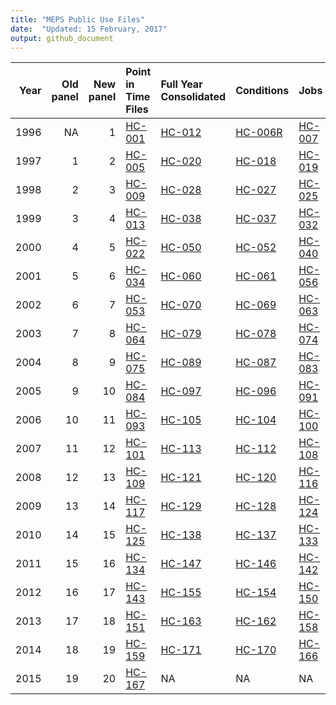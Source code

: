 ```yaml
---
title: "MEPS Public Use Files"
date:  "Updated: 15 February, 2017"
output: github_document
---
```




<!-- NOTE: Do not edit this file directly...table is produced automatically from MEPS website -->
<!-- Instead, open an issue -->


| Year| Old panel| New panel|Point in Time Files                                                                                                                                                            |Full Year Consolidated                                                                                                                                                |Conditions                                                                                                                                                              |Jobs                                                                                                                                                          |Person Round Plan                                                                                                                                                     |Longitudinal                                                                                                                                                     |Event Files                                                                                                                                                            |
|----:|---------:|---------:|:------------------------------------------------------------------------------------------------------------------------------------------------------------------------------|:---------------------------------------------------------------------------------------------------------------------------------------------------------------------|:-----------------------------------------------------------------------------------------------------------------------------------------------------------------------|:-------------------------------------------------------------------------------------------------------------------------------------------------------------|:---------------------------------------------------------------------------------------------------------------------------------------------------------------------|:----------------------------------------------------------------------------------------------------------------------------------------------------------------|:----------------------------------------------------------------------------------------------------------------------------------------------------------------------|
| 1996|        NA|         1|[HC-001](https://meps.ahrq.gov/mepsweb/data_stats/download_data_files_results.jsp?cboDataYear=1996&cboDataTypeY=3%2CHousehold+Point-in-Time+File&buttonYearandDataType=Search) |[HC-012](https://meps.ahrq.gov/mepsweb/data_stats/download_data_files_results.jsp?cboDataYear=1996&cboDataTypeY=101%2CConsolidated+Data&buttonYearandDataType=Search) |[HC-006R](https://meps.ahrq.gov/mepsweb/data_stats/download_data_files_results.jsp?cboDataYear=1996&cboDataTypeY=101%2CMedical+Conditions&buttonYearandDataType=Search) |[HC-007](https://meps.ahrq.gov/mepsweb/data_stats/download_data_files_results.jsp?cboDataYear=1996&cboDataTypeY=101%2CJobs+File&buttonYearandDataType=Search) |[HC-024](https://meps.ahrq.gov/mepsweb/data_stats/download_data_files_results.jsp?cboDataYear=1996&cboDataTypeY=101%2CPerson+Round+Plan&buttonYearandDataType=Search) |[HC-023](https://meps.ahrq.gov/mepsweb/data_stats/download_data_files_results.jsp?cboDataYear=1996&cboDataTypeY=101%2CLongitudinal&buttonYearandDataType=Search) |[HC-010](https://meps.ahrq.gov/mepsweb/data_stats/download_data_files_results.jsp?cboDataYear=1996&cboDataTypeY=2%2CHousehold+Event+File&buttonYearandDataType=Search) |
| 1997|         1|         2|[HC-005](https://meps.ahrq.gov/mepsweb/data_stats/download_data_files_results.jsp?cboDataYear=1997&cboDataTypeY=3%2CHousehold+Point-in-Time+File&buttonYearandDataType=Search) |[HC-020](https://meps.ahrq.gov/mepsweb/data_stats/download_data_files_results.jsp?cboDataYear=1997&cboDataTypeY=101%2CConsolidated+Data&buttonYearandDataType=Search) |[HC-018](https://meps.ahrq.gov/mepsweb/data_stats/download_data_files_results.jsp?cboDataYear=1997&cboDataTypeY=101%2CMedical+Conditions&buttonYearandDataType=Search)  |[HC-019](https://meps.ahrq.gov/mepsweb/data_stats/download_data_files_results.jsp?cboDataYear=1997&cboDataTypeY=101%2CJobs+File&buttonYearandDataType=Search) |[HC-047](https://meps.ahrq.gov/mepsweb/data_stats/download_data_files_results.jsp?cboDataYear=1997&cboDataTypeY=101%2CPerson+Round+Plan&buttonYearandDataType=Search) |[HC-035](https://meps.ahrq.gov/mepsweb/data_stats/download_data_files_results.jsp?cboDataYear=1997&cboDataTypeY=101%2CLongitudinal&buttonYearandDataType=Search) |[HC-016](https://meps.ahrq.gov/mepsweb/data_stats/download_data_files_results.jsp?cboDataYear=1997&cboDataTypeY=2%2CHousehold+Event+File&buttonYearandDataType=Search) |
| 1998|         2|         3|[HC-009](https://meps.ahrq.gov/mepsweb/data_stats/download_data_files_results.jsp?cboDataYear=1998&cboDataTypeY=3%2CHousehold+Point-in-Time+File&buttonYearandDataType=Search) |[HC-028](https://meps.ahrq.gov/mepsweb/data_stats/download_data_files_results.jsp?cboDataYear=1998&cboDataTypeY=101%2CConsolidated+Data&buttonYearandDataType=Search) |[HC-027](https://meps.ahrq.gov/mepsweb/data_stats/download_data_files_results.jsp?cboDataYear=1998&cboDataTypeY=101%2CMedical+Conditions&buttonYearandDataType=Search)  |[HC-025](https://meps.ahrq.gov/mepsweb/data_stats/download_data_files_results.jsp?cboDataYear=1998&cboDataTypeY=101%2CJobs+File&buttonYearandDataType=Search) |[HC-047](https://meps.ahrq.gov/mepsweb/data_stats/download_data_files_results.jsp?cboDataYear=1998&cboDataTypeY=101%2CPerson+Round+Plan&buttonYearandDataType=Search) |[HC-048](https://meps.ahrq.gov/mepsweb/data_stats/download_data_files_results.jsp?cboDataYear=1998&cboDataTypeY=101%2CLongitudinal&buttonYearandDataType=Search) |[HC-026](https://meps.ahrq.gov/mepsweb/data_stats/download_data_files_results.jsp?cboDataYear=1998&cboDataTypeY=2%2CHousehold+Event+File&buttonYearandDataType=Search) |
| 1999|         3|         4|[HC-013](https://meps.ahrq.gov/mepsweb/data_stats/download_data_files_results.jsp?cboDataYear=1999&cboDataTypeY=3%2CHousehold+Point-in-Time+File&buttonYearandDataType=Search) |[HC-038](https://meps.ahrq.gov/mepsweb/data_stats/download_data_files_results.jsp?cboDataYear=1999&cboDataTypeY=101%2CConsolidated+Data&buttonYearandDataType=Search) |[HC-037](https://meps.ahrq.gov/mepsweb/data_stats/download_data_files_results.jsp?cboDataYear=1999&cboDataTypeY=101%2CMedical+Conditions&buttonYearandDataType=Search)  |[HC-032](https://meps.ahrq.gov/mepsweb/data_stats/download_data_files_results.jsp?cboDataYear=1999&cboDataTypeY=101%2CJobs+File&buttonYearandDataType=Search) |[HC-047](https://meps.ahrq.gov/mepsweb/data_stats/download_data_files_results.jsp?cboDataYear=1999&cboDataTypeY=101%2CPerson+Round+Plan&buttonYearandDataType=Search) |[HC-058](https://meps.ahrq.gov/mepsweb/data_stats/download_data_files_results.jsp?cboDataYear=1999&cboDataTypeY=101%2CLongitudinal&buttonYearandDataType=Search) |[HC-033](https://meps.ahrq.gov/mepsweb/data_stats/download_data_files_results.jsp?cboDataYear=1999&cboDataTypeY=2%2CHousehold+Event+File&buttonYearandDataType=Search) |
| 2000|         4|         5|[HC-022](https://meps.ahrq.gov/mepsweb/data_stats/download_data_files_results.jsp?cboDataYear=2000&cboDataTypeY=3%2CHousehold+Point-in-Time+File&buttonYearandDataType=Search) |[HC-050](https://meps.ahrq.gov/mepsweb/data_stats/download_data_files_results.jsp?cboDataYear=2000&cboDataTypeY=101%2CConsolidated+Data&buttonYearandDataType=Search) |[HC-052](https://meps.ahrq.gov/mepsweb/data_stats/download_data_files_results.jsp?cboDataYear=2000&cboDataTypeY=101%2CMedical+Conditions&buttonYearandDataType=Search)  |[HC-040](https://meps.ahrq.gov/mepsweb/data_stats/download_data_files_results.jsp?cboDataYear=2000&cboDataTypeY=101%2CJobs+File&buttonYearandDataType=Search) |[HC-047](https://meps.ahrq.gov/mepsweb/data_stats/download_data_files_results.jsp?cboDataYear=2000&cboDataTypeY=101%2CPerson+Round+Plan&buttonYearandDataType=Search) |[HC-065](https://meps.ahrq.gov/mepsweb/data_stats/download_data_files_results.jsp?cboDataYear=2000&cboDataTypeY=101%2CLongitudinal&buttonYearandDataType=Search) |[HC-051](https://meps.ahrq.gov/mepsweb/data_stats/download_data_files_results.jsp?cboDataYear=2000&cboDataTypeY=2%2CHousehold+Event+File&buttonYearandDataType=Search) |
| 2001|         5|         6|[HC-034](https://meps.ahrq.gov/mepsweb/data_stats/download_data_files_results.jsp?cboDataYear=2001&cboDataTypeY=3%2CHousehold+Point-in-Time+File&buttonYearandDataType=Search) |[HC-060](https://meps.ahrq.gov/mepsweb/data_stats/download_data_files_results.jsp?cboDataYear=2001&cboDataTypeY=101%2CConsolidated+Data&buttonYearandDataType=Search) |[HC-061](https://meps.ahrq.gov/mepsweb/data_stats/download_data_files_results.jsp?cboDataYear=2001&cboDataTypeY=101%2CMedical+Conditions&buttonYearandDataType=Search)  |[HC-056](https://meps.ahrq.gov/mepsweb/data_stats/download_data_files_results.jsp?cboDataYear=2001&cboDataTypeY=101%2CJobs+File&buttonYearandDataType=Search) |[HC-057](https://meps.ahrq.gov/mepsweb/data_stats/download_data_files_results.jsp?cboDataYear=2001&cboDataTypeY=101%2CPerson+Round+Plan&buttonYearandDataType=Search) |[HC-071](https://meps.ahrq.gov/mepsweb/data_stats/download_data_files_results.jsp?cboDataYear=2001&cboDataTypeY=101%2CLongitudinal&buttonYearandDataType=Search) |[HC-059](https://meps.ahrq.gov/mepsweb/data_stats/download_data_files_results.jsp?cboDataYear=2001&cboDataTypeY=2%2CHousehold+Event+File&buttonYearandDataType=Search) |
| 2002|         6|         7|[HC-053](https://meps.ahrq.gov/mepsweb/data_stats/download_data_files_results.jsp?cboDataYear=2002&cboDataTypeY=3%2CHousehold+Point-in-Time+File&buttonYearandDataType=Search) |[HC-070](https://meps.ahrq.gov/mepsweb/data_stats/download_data_files_results.jsp?cboDataYear=2002&cboDataTypeY=101%2CConsolidated+Data&buttonYearandDataType=Search) |[HC-069](https://meps.ahrq.gov/mepsweb/data_stats/download_data_files_results.jsp?cboDataYear=2002&cboDataTypeY=101%2CMedical+Conditions&buttonYearandDataType=Search)  |[HC-063](https://meps.ahrq.gov/mepsweb/data_stats/download_data_files_results.jsp?cboDataYear=2002&cboDataTypeY=101%2CJobs+File&buttonYearandDataType=Search) |[HC-066](https://meps.ahrq.gov/mepsweb/data_stats/download_data_files_results.jsp?cboDataYear=2002&cboDataTypeY=101%2CPerson+Round+Plan&buttonYearandDataType=Search) |[HC-080](https://meps.ahrq.gov/mepsweb/data_stats/download_data_files_results.jsp?cboDataYear=2002&cboDataTypeY=101%2CLongitudinal&buttonYearandDataType=Search) |[HC-067](https://meps.ahrq.gov/mepsweb/data_stats/download_data_files_results.jsp?cboDataYear=2002&cboDataTypeY=2%2CHousehold+Event+File&buttonYearandDataType=Search) |
| 2003|         7|         8|[HC-064](https://meps.ahrq.gov/mepsweb/data_stats/download_data_files_results.jsp?cboDataYear=2003&cboDataTypeY=3%2CHousehold+Point-in-Time+File&buttonYearandDataType=Search) |[HC-079](https://meps.ahrq.gov/mepsweb/data_stats/download_data_files_results.jsp?cboDataYear=2003&cboDataTypeY=101%2CConsolidated+Data&buttonYearandDataType=Search) |[HC-078](https://meps.ahrq.gov/mepsweb/data_stats/download_data_files_results.jsp?cboDataYear=2003&cboDataTypeY=101%2CMedical+Conditions&buttonYearandDataType=Search)  |[HC-074](https://meps.ahrq.gov/mepsweb/data_stats/download_data_files_results.jsp?cboDataYear=2003&cboDataTypeY=101%2CJobs+File&buttonYearandDataType=Search) |[HC-076](https://meps.ahrq.gov/mepsweb/data_stats/download_data_files_results.jsp?cboDataYear=2003&cboDataTypeY=101%2CPerson+Round+Plan&buttonYearandDataType=Search) |[HC-086](https://meps.ahrq.gov/mepsweb/data_stats/download_data_files_results.jsp?cboDataYear=2003&cboDataTypeY=101%2CLongitudinal&buttonYearandDataType=Search) |[HC-077](https://meps.ahrq.gov/mepsweb/data_stats/download_data_files_results.jsp?cboDataYear=2003&cboDataTypeY=2%2CHousehold+Event+File&buttonYearandDataType=Search) |
| 2004|         8|         9|[HC-075](https://meps.ahrq.gov/mepsweb/data_stats/download_data_files_results.jsp?cboDataYear=2004&cboDataTypeY=3%2CHousehold+Point-in-Time+File&buttonYearandDataType=Search) |[HC-089](https://meps.ahrq.gov/mepsweb/data_stats/download_data_files_results.jsp?cboDataYear=2004&cboDataTypeY=101%2CConsolidated+Data&buttonYearandDataType=Search) |[HC-087](https://meps.ahrq.gov/mepsweb/data_stats/download_data_files_results.jsp?cboDataYear=2004&cboDataTypeY=101%2CMedical+Conditions&buttonYearandDataType=Search)  |[HC-083](https://meps.ahrq.gov/mepsweb/data_stats/download_data_files_results.jsp?cboDataYear=2004&cboDataTypeY=101%2CJobs+File&buttonYearandDataType=Search) |[HC-088](https://meps.ahrq.gov/mepsweb/data_stats/download_data_files_results.jsp?cboDataYear=2004&cboDataTypeY=101%2CPerson+Round+Plan&buttonYearandDataType=Search) |[HC-098](https://meps.ahrq.gov/mepsweb/data_stats/download_data_files_results.jsp?cboDataYear=2004&cboDataTypeY=101%2CLongitudinal&buttonYearandDataType=Search) |[HC-085](https://meps.ahrq.gov/mepsweb/data_stats/download_data_files_results.jsp?cboDataYear=2004&cboDataTypeY=2%2CHousehold+Event+File&buttonYearandDataType=Search) |
| 2005|         9|        10|[HC-084](https://meps.ahrq.gov/mepsweb/data_stats/download_data_files_results.jsp?cboDataYear=2005&cboDataTypeY=3%2CHousehold+Point-in-Time+File&buttonYearandDataType=Search) |[HC-097](https://meps.ahrq.gov/mepsweb/data_stats/download_data_files_results.jsp?cboDataYear=2005&cboDataTypeY=101%2CConsolidated+Data&buttonYearandDataType=Search) |[HC-096](https://meps.ahrq.gov/mepsweb/data_stats/download_data_files_results.jsp?cboDataYear=2005&cboDataTypeY=101%2CMedical+Conditions&buttonYearandDataType=Search)  |[HC-091](https://meps.ahrq.gov/mepsweb/data_stats/download_data_files_results.jsp?cboDataYear=2005&cboDataTypeY=101%2CJobs+File&buttonYearandDataType=Search) |[HC-095](https://meps.ahrq.gov/mepsweb/data_stats/download_data_files_results.jsp?cboDataYear=2005&cboDataTypeY=101%2CPerson+Round+Plan&buttonYearandDataType=Search) |[HC-106](https://meps.ahrq.gov/mepsweb/data_stats/download_data_files_results.jsp?cboDataYear=2005&cboDataTypeY=101%2CLongitudinal&buttonYearandDataType=Search) |[HC-094](https://meps.ahrq.gov/mepsweb/data_stats/download_data_files_results.jsp?cboDataYear=2005&cboDataTypeY=2%2CHousehold+Event+File&buttonYearandDataType=Search) |
| 2006|        10|        11|[HC-093](https://meps.ahrq.gov/mepsweb/data_stats/download_data_files_results.jsp?cboDataYear=2006&cboDataTypeY=3%2CHousehold+Point-in-Time+File&buttonYearandDataType=Search) |[HC-105](https://meps.ahrq.gov/mepsweb/data_stats/download_data_files_results.jsp?cboDataYear=2006&cboDataTypeY=101%2CConsolidated+Data&buttonYearandDataType=Search) |[HC-104](https://meps.ahrq.gov/mepsweb/data_stats/download_data_files_results.jsp?cboDataYear=2006&cboDataTypeY=101%2CMedical+Conditions&buttonYearandDataType=Search)  |[HC-100](https://meps.ahrq.gov/mepsweb/data_stats/download_data_files_results.jsp?cboDataYear=2006&cboDataTypeY=101%2CJobs+File&buttonYearandDataType=Search) |[HC-103](https://meps.ahrq.gov/mepsweb/data_stats/download_data_files_results.jsp?cboDataYear=2006&cboDataTypeY=101%2CPerson+Round+Plan&buttonYearandDataType=Search) |[HC-114](https://meps.ahrq.gov/mepsweb/data_stats/download_data_files_results.jsp?cboDataYear=2006&cboDataTypeY=101%2CLongitudinal&buttonYearandDataType=Search) |[HC-102](https://meps.ahrq.gov/mepsweb/data_stats/download_data_files_results.jsp?cboDataYear=2006&cboDataTypeY=2%2CHousehold+Event+File&buttonYearandDataType=Search) |
| 2007|        11|        12|[HC-101](https://meps.ahrq.gov/mepsweb/data_stats/download_data_files_results.jsp?cboDataYear=2007&cboDataTypeY=3%2CHousehold+Point-in-Time+File&buttonYearandDataType=Search) |[HC-113](https://meps.ahrq.gov/mepsweb/data_stats/download_data_files_results.jsp?cboDataYear=2007&cboDataTypeY=101%2CConsolidated+Data&buttonYearandDataType=Search) |[HC-112](https://meps.ahrq.gov/mepsweb/data_stats/download_data_files_results.jsp?cboDataYear=2007&cboDataTypeY=101%2CMedical+Conditions&buttonYearandDataType=Search)  |[HC-108](https://meps.ahrq.gov/mepsweb/data_stats/download_data_files_results.jsp?cboDataYear=2007&cboDataTypeY=101%2CJobs+File&buttonYearandDataType=Search) |[HC-111](https://meps.ahrq.gov/mepsweb/data_stats/download_data_files_results.jsp?cboDataYear=2007&cboDataTypeY=101%2CPerson+Round+Plan&buttonYearandDataType=Search) |[HC-122](https://meps.ahrq.gov/mepsweb/data_stats/download_data_files_results.jsp?cboDataYear=2007&cboDataTypeY=101%2CLongitudinal&buttonYearandDataType=Search) |[HC-110](https://meps.ahrq.gov/mepsweb/data_stats/download_data_files_results.jsp?cboDataYear=2007&cboDataTypeY=2%2CHousehold+Event+File&buttonYearandDataType=Search) |
| 2008|        12|        13|[HC-109](https://meps.ahrq.gov/mepsweb/data_stats/download_data_files_results.jsp?cboDataYear=2008&cboDataTypeY=3%2CHousehold+Point-in-Time+File&buttonYearandDataType=Search) |[HC-121](https://meps.ahrq.gov/mepsweb/data_stats/download_data_files_results.jsp?cboDataYear=2008&cboDataTypeY=101%2CConsolidated+Data&buttonYearandDataType=Search) |[HC-120](https://meps.ahrq.gov/mepsweb/data_stats/download_data_files_results.jsp?cboDataYear=2008&cboDataTypeY=101%2CMedical+Conditions&buttonYearandDataType=Search)  |[HC-116](https://meps.ahrq.gov/mepsweb/data_stats/download_data_files_results.jsp?cboDataYear=2008&cboDataTypeY=101%2CJobs+File&buttonYearandDataType=Search) |[HC-119](https://meps.ahrq.gov/mepsweb/data_stats/download_data_files_results.jsp?cboDataYear=2008&cboDataTypeY=101%2CPerson+Round+Plan&buttonYearandDataType=Search) |[HC-130](https://meps.ahrq.gov/mepsweb/data_stats/download_data_files_results.jsp?cboDataYear=2008&cboDataTypeY=101%2CLongitudinal&buttonYearandDataType=Search) |[HC-118](https://meps.ahrq.gov/mepsweb/data_stats/download_data_files_results.jsp?cboDataYear=2008&cboDataTypeY=2%2CHousehold+Event+File&buttonYearandDataType=Search) |
| 2009|        13|        14|[HC-117](https://meps.ahrq.gov/mepsweb/data_stats/download_data_files_results.jsp?cboDataYear=2009&cboDataTypeY=3%2CHousehold+Point-in-Time+File&buttonYearandDataType=Search) |[HC-129](https://meps.ahrq.gov/mepsweb/data_stats/download_data_files_results.jsp?cboDataYear=2009&cboDataTypeY=101%2CConsolidated+Data&buttonYearandDataType=Search) |[HC-128](https://meps.ahrq.gov/mepsweb/data_stats/download_data_files_results.jsp?cboDataYear=2009&cboDataTypeY=101%2CMedical+Conditions&buttonYearandDataType=Search)  |[HC-124](https://meps.ahrq.gov/mepsweb/data_stats/download_data_files_results.jsp?cboDataYear=2009&cboDataTypeY=101%2CJobs+File&buttonYearandDataType=Search) |[HC-127](https://meps.ahrq.gov/mepsweb/data_stats/download_data_files_results.jsp?cboDataYear=2009&cboDataTypeY=101%2CPerson+Round+Plan&buttonYearandDataType=Search) |[HC-139](https://meps.ahrq.gov/mepsweb/data_stats/download_data_files_results.jsp?cboDataYear=2009&cboDataTypeY=101%2CLongitudinal&buttonYearandDataType=Search) |[HC-126](https://meps.ahrq.gov/mepsweb/data_stats/download_data_files_results.jsp?cboDataYear=2009&cboDataTypeY=2%2CHousehold+Event+File&buttonYearandDataType=Search) |
| 2010|        14|        15|[HC-125](https://meps.ahrq.gov/mepsweb/data_stats/download_data_files_results.jsp?cboDataYear=2010&cboDataTypeY=3%2CHousehold+Point-in-Time+File&buttonYearandDataType=Search) |[HC-138](https://meps.ahrq.gov/mepsweb/data_stats/download_data_files_results.jsp?cboDataYear=2010&cboDataTypeY=101%2CConsolidated+Data&buttonYearandDataType=Search) |[HC-137](https://meps.ahrq.gov/mepsweb/data_stats/download_data_files_results.jsp?cboDataYear=2010&cboDataTypeY=101%2CMedical+Conditions&buttonYearandDataType=Search)  |[HC-133](https://meps.ahrq.gov/mepsweb/data_stats/download_data_files_results.jsp?cboDataYear=2010&cboDataTypeY=101%2CJobs+File&buttonYearandDataType=Search) |[HC-136](https://meps.ahrq.gov/mepsweb/data_stats/download_data_files_results.jsp?cboDataYear=2010&cboDataTypeY=101%2CPerson+Round+Plan&buttonYearandDataType=Search) |[HC-148](https://meps.ahrq.gov/mepsweb/data_stats/download_data_files_results.jsp?cboDataYear=2010&cboDataTypeY=101%2CLongitudinal&buttonYearandDataType=Search) |[HC-135](https://meps.ahrq.gov/mepsweb/data_stats/download_data_files_results.jsp?cboDataYear=2010&cboDataTypeY=2%2CHousehold+Event+File&buttonYearandDataType=Search) |
| 2011|        15|        16|[HC-134](https://meps.ahrq.gov/mepsweb/data_stats/download_data_files_results.jsp?cboDataYear=2011&cboDataTypeY=3%2CHousehold+Point-in-Time+File&buttonYearandDataType=Search) |[HC-147](https://meps.ahrq.gov/mepsweb/data_stats/download_data_files_results.jsp?cboDataYear=2011&cboDataTypeY=101%2CConsolidated+Data&buttonYearandDataType=Search) |[HC-146](https://meps.ahrq.gov/mepsweb/data_stats/download_data_files_results.jsp?cboDataYear=2011&cboDataTypeY=101%2CMedical+Conditions&buttonYearandDataType=Search)  |[HC-142](https://meps.ahrq.gov/mepsweb/data_stats/download_data_files_results.jsp?cboDataYear=2011&cboDataTypeY=101%2CJobs+File&buttonYearandDataType=Search) |[HC-145](https://meps.ahrq.gov/mepsweb/data_stats/download_data_files_results.jsp?cboDataYear=2011&cboDataTypeY=101%2CPerson+Round+Plan&buttonYearandDataType=Search) |[HC-156](https://meps.ahrq.gov/mepsweb/data_stats/download_data_files_results.jsp?cboDataYear=2011&cboDataTypeY=101%2CLongitudinal&buttonYearandDataType=Search) |[HC-144](https://meps.ahrq.gov/mepsweb/data_stats/download_data_files_results.jsp?cboDataYear=2011&cboDataTypeY=2%2CHousehold+Event+File&buttonYearandDataType=Search) |
| 2012|        16|        17|[HC-143](https://meps.ahrq.gov/mepsweb/data_stats/download_data_files_results.jsp?cboDataYear=2012&cboDataTypeY=3%2CHousehold+Point-in-Time+File&buttonYearandDataType=Search) |[HC-155](https://meps.ahrq.gov/mepsweb/data_stats/download_data_files_results.jsp?cboDataYear=2012&cboDataTypeY=101%2CConsolidated+Data&buttonYearandDataType=Search) |[HC-154](https://meps.ahrq.gov/mepsweb/data_stats/download_data_files_results.jsp?cboDataYear=2012&cboDataTypeY=101%2CMedical+Conditions&buttonYearandDataType=Search)  |[HC-150](https://meps.ahrq.gov/mepsweb/data_stats/download_data_files_results.jsp?cboDataYear=2012&cboDataTypeY=101%2CJobs+File&buttonYearandDataType=Search) |[HC-153](https://meps.ahrq.gov/mepsweb/data_stats/download_data_files_results.jsp?cboDataYear=2012&cboDataTypeY=101%2CPerson+Round+Plan&buttonYearandDataType=Search) |[HC-164](https://meps.ahrq.gov/mepsweb/data_stats/download_data_files_results.jsp?cboDataYear=2012&cboDataTypeY=101%2CLongitudinal&buttonYearandDataType=Search) |[HC-152](https://meps.ahrq.gov/mepsweb/data_stats/download_data_files_results.jsp?cboDataYear=2012&cboDataTypeY=2%2CHousehold+Event+File&buttonYearandDataType=Search) |
| 2013|        17|        18|[HC-151](https://meps.ahrq.gov/mepsweb/data_stats/download_data_files_results.jsp?cboDataYear=2013&cboDataTypeY=3%2CHousehold+Point-in-Time+File&buttonYearandDataType=Search) |[HC-163](https://meps.ahrq.gov/mepsweb/data_stats/download_data_files_results.jsp?cboDataYear=2013&cboDataTypeY=101%2CConsolidated+Data&buttonYearandDataType=Search) |[HC-162](https://meps.ahrq.gov/mepsweb/data_stats/download_data_files_results.jsp?cboDataYear=2013&cboDataTypeY=101%2CMedical+Conditions&buttonYearandDataType=Search)  |[HC-158](https://meps.ahrq.gov/mepsweb/data_stats/download_data_files_results.jsp?cboDataYear=2013&cboDataTypeY=101%2CJobs+File&buttonYearandDataType=Search) |[HC-161](https://meps.ahrq.gov/mepsweb/data_stats/download_data_files_results.jsp?cboDataYear=2013&cboDataTypeY=101%2CPerson+Round+Plan&buttonYearandDataType=Search) |[HC-172](https://meps.ahrq.gov/mepsweb/data_stats/download_data_files_results.jsp?cboDataYear=2013&cboDataTypeY=101%2CLongitudinal&buttonYearandDataType=Search) |[HC-160](https://meps.ahrq.gov/mepsweb/data_stats/download_data_files_results.jsp?cboDataYear=2013&cboDataTypeY=2%2CHousehold+Event+File&buttonYearandDataType=Search) |
| 2014|        18|        19|[HC-159](https://meps.ahrq.gov/mepsweb/data_stats/download_data_files_results.jsp?cboDataYear=2014&cboDataTypeY=3%2CHousehold+Point-in-Time+File&buttonYearandDataType=Search) |[HC-171](https://meps.ahrq.gov/mepsweb/data_stats/download_data_files_results.jsp?cboDataYear=2014&cboDataTypeY=101%2CConsolidated+Data&buttonYearandDataType=Search) |[HC-170](https://meps.ahrq.gov/mepsweb/data_stats/download_data_files_results.jsp?cboDataYear=2014&cboDataTypeY=101%2CMedical+Conditions&buttonYearandDataType=Search)  |[HC-166](https://meps.ahrq.gov/mepsweb/data_stats/download_data_files_results.jsp?cboDataYear=2014&cboDataTypeY=101%2CJobs+File&buttonYearandDataType=Search) |[HC-169](https://meps.ahrq.gov/mepsweb/data_stats/download_data_files_results.jsp?cboDataYear=2014&cboDataTypeY=101%2CPerson+Round+Plan&buttonYearandDataType=Search) |NA                                                                                                                                                               |[HC-168](https://meps.ahrq.gov/mepsweb/data_stats/download_data_files_results.jsp?cboDataYear=2014&cboDataTypeY=2%2CHousehold+Event+File&buttonYearandDataType=Search) |
| 2015|        19|        20|[HC-167](https://meps.ahrq.gov/mepsweb/data_stats/download_data_files_results.jsp?cboDataYear=2015&cboDataTypeY=3%2CHousehold+Point-in-Time+File&buttonYearandDataType=Search) |NA                                                                                                                                                                    |NA                                                                                                                                                                      |NA                                                                                                                                                            |NA                                                                                                                                                                    |NA                                                                                                                                                               |NA                                                                                                                                                                     |
